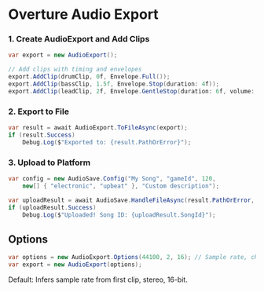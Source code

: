 # Overture Audio Export

### 1. Create AudioExport and Add Clips

```csharp
var export = new AudioExport();

// Add clips with timing and envelopes
export.AddClip(drumClip, 0f, Envelope.Full());
export.AddClip(bassClip, 1.5f, Envelope.Stop(duration: 4f));
export.AddClip(leadClip, 2f, Envelope.GentleStop(duration: 6f, volume: 0.8f));
```

### 2. Export to File

```csharp
var result = await AudioExport.ToFileAsync(export);
if (result.Success)
    Debug.Log($"Exported to: {result.PathOrError}");
```

### 3. Upload to Platform

```csharp
var config = new AudioSave.Config("My Song", "gameId", 120, 
    new[] { "electronic", "upbeat" }, "Custom description");

var uploadResult = await AudioSave.HandleFileAsync(result.PathOrError, config);
if (uploadResult.Success)
    Debug.Log($"Uploaded! Song ID: {uploadResult.SongId}");
```

## Options

```csharp
var options = new AudioExport.Options(44100, 2, 16); // Sample rate, channels, bits
var export = new AudioExport(options);
```

Default: Infers sample rate from first clip, stereo, 16-bit.